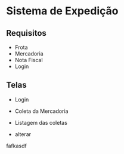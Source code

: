 # Sistema de Expedição

## Requisitos

- Frota
- Mercadoria
- Nota Fiscal
- Login

## Telas

- Login
- Coleta da Mercadoria
- Listagem das coletas

- alterar

fafkasdf